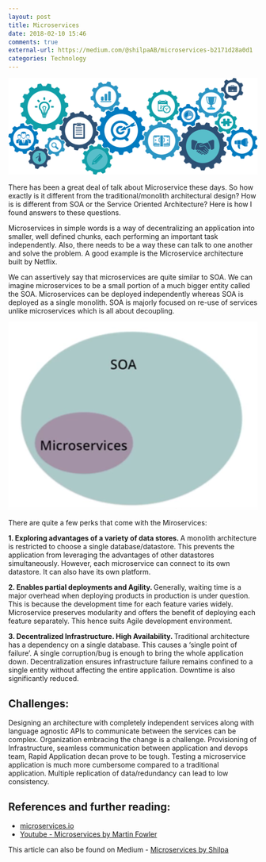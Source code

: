 ```yaml
---
layout: post
title: Microservices
date: 2018-02-10 15:46
comments: true
external-url: https://medium.com/@shilpaAB/microservices-b2171d28a0d1
categories: Technology
---
```


![microservice](/assets/microservices.png)


There has been a great deal of talk about Microservice these days. So how exactly is it different from the traditional/monolith architectural design? How is is different from SOA or the Service Oriented Architecture? Here is how I found answers to these questions.

Microservices in simple words is a way of decentralizing an application into smaller, well defined chunks, each performing an important task independently. Also, there needs to be a way these can talk to one another and solve the problem. A good example is the Microservice architecture built by Netflix.

We can assertively say that microservices are quite similar to SOA. We can imagine microservices to be a small portion of a much bigger entity called the SOA. Microservices can be deployed independently whereas SOA is deployed as a single monolith. SOA is majorly focused on re-use of services unlike microservices which is all about decoupling.

![SOA](/assets/SOA.png)

There are quite a few perks that come with the Miroservices:

<b>1. Exploring advantages of a variety of data stores. </b> A monolith architecture is restricted to choose a single database/datastore. This prevents the application from leveraging the advantages of other datastores simultaneously. However, each microservice can connect to its own datastore. It can also have its own platform.

<b>2. Enables partial deployments and Agility. </b>Generally, waiting time is a major overhead when deploying products in production is under question. This is because the development time for each feature varies widely. Microservice preserves modularity and offers the benefit of deploying each feature separately. This hence suits Agile development environment.

<b>3. Decentralized Infrastructure. High Availability. </b>Traditional architecture has a dependency on a single database. This causes a ‘single point of failure’. A single corruption/bug is enough to bring the whole application down. Decentralization ensures infrastructure failure remains confined to a single entity without affecting the entire application. Downtime is also significantly reduced.

## Challenges:

Designing an architecture with completely independent services along with language agnostic APIs to communicate between the services can be complex.
Organization embracing the change is a challenge. Provisioning of Infrastructure, seamless communication between application and devops team, Rapid Application decan prove to be tough.
Testing a microservice application is much more cumbersome compared to a traditional application.
Multiple replication of data/redundancy can lead to low consistency.

## References and further reading:
 - [microservices.io](http://microservices.io/)
 - [Youtube - Microservices by Martin Fowler](https://www.youtube.com/watch?time_continue=1&v=wgdBVIX9ifA)

 This article can also be found on Medium - [Microservices by Shilpa](https://medium.com/@shilpaAB/microservices-b2171d28a0d1)